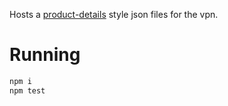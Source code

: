Hosts a [product-details](https://github.com/mozilla-releng/product-details) style json files for the vpn.

# Running

```sh
npm i
npm test
```
